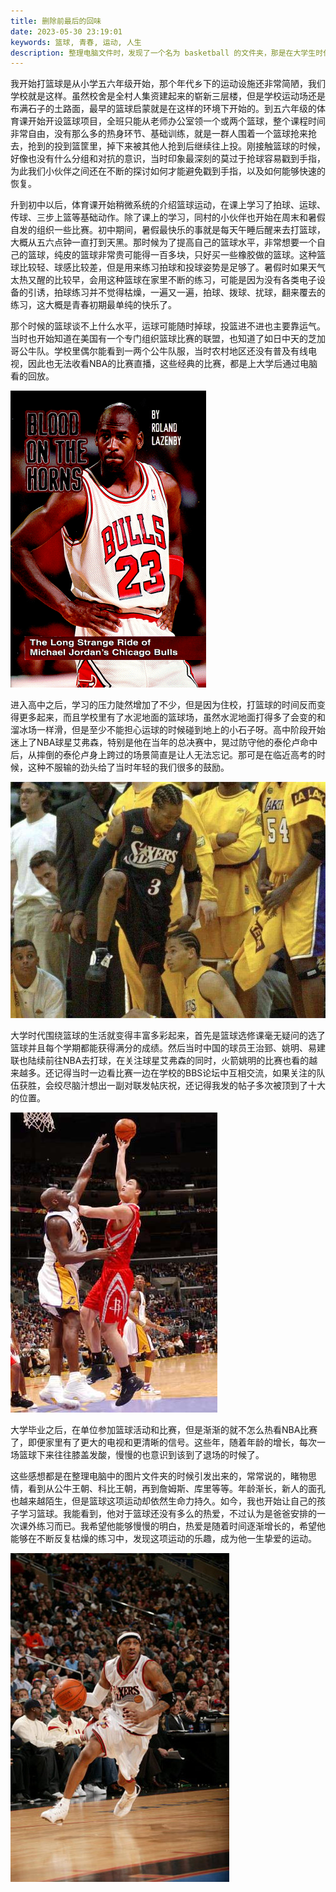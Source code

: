 ```yaml
---
title: 删除前最后的回味
date: 2023-05-30 23:19:01
keywords: 篮球, 青春, 运动, 人生
description: 整理电脑文件时，发现了一个名为 basketball 的文件夹，那是在大学生时代积攒下来的喜欢的篮球运动员的照片，如今物是人非，身体也大不如前，在最后删除前回味下当年的那些精彩故事。
---
```


我开始打篮球是从小学五六年级开始，那个年代乡下的运动设施还非常简陋，我们学校就是这样。虽然校舍是全村人集资建起来的崭新三层楼，但是学校运动场还是布满石子的土路面，最早的篮球启蒙就是在这样的环境下开始的。到五六年级的体育课开始开设篮球项目，全班只能从老师办公室领一个或两个篮球，整个课程时间非常自由，没有那么多的热身环节、基础训练，就是一群人围着一个篮球抢来抢去，抢到的投到篮筐里，掉下来被其他人抢到后继续往上投。刚接触篮球的时候，好像也没有什么分组和对抗的意识，当时印象最深刻的莫过于抢球容易戳到手指，为此我们小伙伴之间还在不断的探讨如何才能避免戳到手指，以及如何能够快速的恢复。

升到初中以后，体育课开始稍微系统的介绍篮球运动，在课上学习了拍球、运球、传球、三步上篮等基础动作。除了课上的学习，同村的小伙伴也开始在周末和暑假自发的组织一些比赛。初中期间，暑假最快乐的事就是每天午睡后醒来去打篮球，大概从五六点钟一直打到天黑。那时候为了提高自己的篮球水平，非常想要一个自己的篮球，纯皮的篮球非常贵可能得一百多块，只好买一些橡胶做的篮球。这种篮球比较轻、球感比较差，但是用来练习拍球和投球姿势是足够了。暑假时如果天气太热又醒的比较早，会用这种篮球在家里不断的练习，可能是因为没有各类电子设备的引诱，拍球练习并不觉得枯燥，一遍又一遍，拍球、拨球、扰球，翻来覆去的练习，这大概是青春初期最单纯的快乐了。

那个时候的篮球谈不上什么水平，运球可能随时掉球，投篮进不进也主要靠运气。当时也开始知道在美国有一个专门组织篮球比赛的联盟，也知道了如日中天的芝加哥公牛队。学校里偶尔能看到一两个公牛队服，当时农村地区还没有普及有线电视，因此也无法收看NBA的比赛直播，这些经典的比赛，都是上大学后通过电脑看的回放。

![64](20230530-bye-bye-basketball/64.gif)

进入高中之后，学习的压力陡然增加了不少，但是因为住校，打篮球的时间反而变得更多起来，而且学校里有了水泥地面的篮球场，虽然水泥地面打得多了会变的和溜冰场一样滑，但是至少不能担心运球的时候碰到地上的小石子呀。高中阶段开始迷上了NBA球星艾弗森，特别是他在当年的总决赛中，晃过防守他的泰伦卢命中后，从摔倒的泰伦卢身上跨过的场景简直是让人无法忘记。那可是在临近高考的时候，这种不服输的劲头给了当时年轻的我们很多的鼓励。	

![img](20230530-bye-bye-basketball/2cf5e0fe9925bc318fed7460c9ec7db5ca13704a.jpeg)

大学时代围绕篮球的生活就变得丰富多彩起来，首先是篮球选修课毫无疑问的选了篮球并且每个学期都能获得满分的成绩。然后当时中国的球员王治郅、姚明、易建联也陆续前往NBA去打球，在关注球星艾弗森的同时，火箭姚明的比赛也看的越来越多。还记得当时一边看比赛一边在学校的BBS论坛中互相交流，如果关注的队伍获胜，会绞尽脑汁想出一副对联发帖庆祝，还记得我发的帖子多次被顶到了十大的位置。

![Img217459122](20230530-bye-bye-basketball/Img217459122.jpg)

大学毕业之后，在单位参加篮球活动和比赛，但是渐渐的就不怎么热看NBA比赛了，即便家里有了更大的电视和更清晰的信号。这些年，随着年龄的增长，每次一场篮球下来往往膝盖发酸，慢慢的也意识到该到了退场的时候了。

这些感想都是在整理电脑中的图片文件夹的时候引发出来的，常常说的，睹物思情，看到从公牛王朝、科比王朝，再到詹姆斯、库里等等。年龄渐长，新人的面孔也越来越陌生，但是篮球这项运动却依然生命力持久。如今，我也开始让自己的孩子学习篮球。我能看到，他对于篮球还没有多么的热爱，不过认为是爸爸安排的一次课外练习而已。我希望他能够慢慢的明白，热爱是随着时间逐渐增长的，希望他能够在不断反复枯燥的练习中，发现这项运动的乐趣，成为他一生挚爱的运动。

![U339P6T12D797458F44DT20040305112840](20230530-bye-bye-basketball/U339P6T12D797458F44DT20040305112840.jpg)
